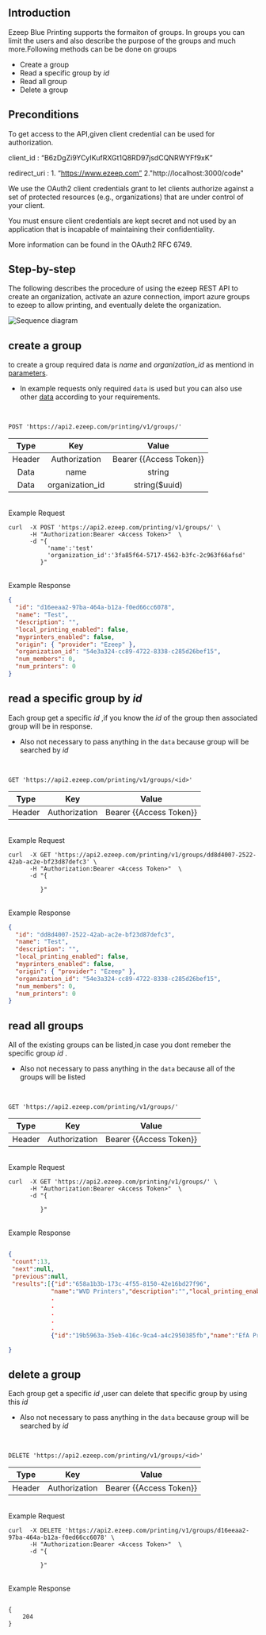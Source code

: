 ## Introduction

Ezeep Blue Printing supports the formaiton of groups. In groups you can limit the users and also describe the purpose of the groups and much more.Following methods can be be done on groups

- Create a group
- Read a specific group by _id_
- Read all group
- Delete a group


## Preconditions

To get access to the API,given client credential can be used for authorization.

client_id : “B6zDgZi9YCyIKufRXGt1Q8RD97jsdCQNRWYFf9xK”

redirect_uri : 1. “https://www.ezeep.com” 2."http://localhost:3000/code"

We use the OAuth2 client credentials grant to let clients authorize against a set of
protected resources (e.g., organizations) that are under control of your client.

You must ensure client credentials are kept secret and not used by an application that is
incapable of maintaining their confidentiality.

More information can be found in the OAuth2 RFC 6749.

## Step-by-step

The following describes the procedure of using the ezeep REST API to create an organization, activate an azure connection,
import azure groups to ezeep to allow printing, and eventually delete the organization.

![Sequence diagram](../../quick-guides/images/integration_t.png)

## create a group

to create a group required data is _name_ and _organization_id_ as mentiond in [parameters](##-Parameters).

- In example requests only required `data` is used but you can also use other [data](##-Parameters) according to your requirements.

<br>

```shell
POST 'https://api2.ezeep.com/printing/v1/groups/'
```

|  Type  |       Key       |          Value          |
| :----: | :-------------: | :---------------------: |
| Header |  Authorization  | Bearer {{Access Token}} |
|  Data  |      name       |         string          |
|  Data  | organization_id |      string($uuid)      |

<br>
Example Request

```shell
curl  -X POST 'https://api2.ezeep.com/printing/v1/groups/' \
      -H "Authorization:Bearer <Access Token>"  \
      -d "{
           'name':'test'
           'organization_id':'3fa85f64-5717-4562-b3fc-2c963f66afsd'
         }"
```

<br>
Example Response

```json
{
  "id": "d16eeaa2-97ba-464a-b12a-f0ed66cc6078",
  "name": "Test",
  "description": "",
  "local_printing_enabled": false,
  "myprinters_enabled": false,
  "origin": { "provider": "Ezeep" },
  "organization_id": "54e3a324-cc89-4722-8338-c285d26bef15",
  "num_members": 0,
  "num_printers": 0
}
```

## read a specific group by _id_

Each group get a specific _id_ ,if you know the _id_ of the group then associated group will be in response.

- Also not necessary to pass anything in the `data` because group will be searched by _id_

<br>

```shell
GET 'https://api2.ezeep.com/printing/v1/groups/<id>'
```

|  Type  |      Key      |          Value          |
| :----: | :-----------: | :---------------------: |
| Header | Authorization | Bearer {{Access Token}} |

<br>
Example Request

```shell
curl  -X GET 'https://api2.ezeep.com/printing/v1/groups/dd8d4007-2522-42ab-ac2e-bf23d87defc3' \
      -H "Authorization:Bearer <Access Token>"  \
      -d "{

         }"
```

<br>
Example Response

```json
{
  "id": "dd8d4007-2522-42ab-ac2e-bf23d87defc3",
  "name": "Test",
  "description": "",
  "local_printing_enabled": false,
  "myprinters_enabled": false,
  "origin": { "provider": "Ezeep" },
  "organization_id": "54e3a324-cc89-4722-8338-c285d26bef15",
  "num_members": 0,
  "num_printers": 0
}
```

## read all groups

All of the existing groups can be listed,in case you dont remeber the specific group _id_ .

- Also not necessary to pass anything in the `data` because all of the groups will be listed

<br>

```shell
GET 'https://api2.ezeep.com/printing/v1/groups/'
```

|  Type  |      Key      |          Value          |
| :----: | :-----------: | :---------------------: |
| Header | Authorization | Bearer {{Access Token}} |

<br>
Example Request

```shell
curl  -X GET 'https://api2.ezeep.com/printing/v1/groups/' \
      -H "Authorization:Bearer <Access Token>"  \
      -d "{

         }"
```

<br>
Example Response

```json

{
 "count":13,
 "next":null,
 "previous":null,
 "results":[{"id":"658a1b3b-173c-4f55-8150-42e16bd27f96",
            "name":"WVD Printers","description":"","local_printing_enabled":true,"myprinters_enabled":false,"origin":{"provider":"Azure","foreign_id":"9cb21a02-7985-47b5-82c0-d656e3830cc4"},"organization_id":"54e3a324-cc89-4722-8338-c285d26bef15","num_members":8,"num_printers":0},{"id":"9e05c98e-77b0-4915-8143-0dfc77a54d65","name":"ezeep Blue","description":"","local_printing_enabled":true,"myprinters_enabled":false,"origin":{"provider":"Azure","foreign_id":"3f3aa500-8d21-44a6-98c7-e14e407c482c"},"organization_id":"54e3a324-cc89-4722-8338-c285d26bef15","num_members":54,"num_printers":0},
            .
            .
            .
            .
            .
            {"id":"19b5963a-35eb-416c-9ca4-a4c2950385fb","name":"EfA Printer","description":"","local_printing_enabled":true,"myprinters_enabled":false,"origin":{"provider":"Azure","foreign_id":"a7c28afe-251f-46cd-9bf8-30432df6d416"},"organization_id":"54e3a324-cc89-4722-8338-c285d26bef15","num_members":119,"num_printers":5},{"id":"dd8d4007-2522-42ab-ac2e-bf23d87defc3","name":"Test","description":"","local_printing_enabled":false,"myprinters_enabled":false,"origin":{"provider":"Ezeep"},"organization_id":"54e3a324-cc89-4722-8338-c285d26bef15","num_members":0,"num_printers":0}]

}
```

## delete a group

Each group get a specific _id_ ,user can delete that specific group by using this _id_

- Also not necessary to pass anything in the `data` because group will be searched by _id_

<br>

```shell
DELETE 'https://api2.ezeep.com/printing/v1/groups/<id>'
```

|  Type  |      Key      |          Value          |
| :----: | :-----------: | :---------------------: |
| Header | Authorization | Bearer {{Access Token}} |

<br>
Example Request

```shell
curl  -X DELETE 'https://api2.ezeep.com/printing/v1/groups/d16eeaa2-97ba-464a-b12a-f0ed66cc6078' \
      -H "Authorization:Bearer <Access Token>"  \
      -d "{

         }"
```

<br>
Example Response

```shell

{
    204
}
```
